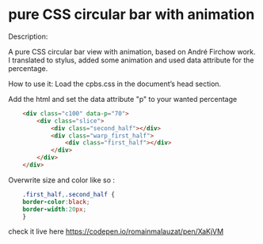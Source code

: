# pure CSS circular bar with animation

Description:

A pure CSS circular bar view with animation, based on André Firchow work. I translated to stylus, added some animation and used data attribute for the percentage.

How to use it:
	Load the cpbs.css in the document’s head section.

Add the html and set the data attribute "p" to your wanted percentage
```html
	<div class="c100" data-p="70">
		<div class="slice">
			<div class="second_half"></div>
			<div class="warp_first_half">
				<div class="first_half"></div>
			</div>
		</div>
	</div>
```

Overwrite size and color like so : 

```css
	.first_half,.second_half {
	border-color:black;
	border-width:20px;
	}
```

check it live here
	https://codepen.io/romainmalauzat/pen/XaKjVM